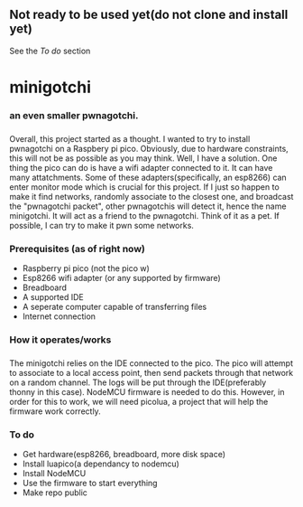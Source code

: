 ## Not ready to be used yet(do not clone and install yet)
See the _To do_ section
# minigotchi
###
### an even smaller pwnagotchi.
###
Overall, this project started as a thought. I wanted to try to install pwnagotchi on a Raspbery pi pico. Obviously, due to hardware constraints, this will not be as possible as you may think. Well, I have a solution. One thing the pico can do is have a wifi adapter connected to it. It can have many attatchments. Some of these adapters(specifically, an esp8266) can enter monitor mode which is crucial for this project. If I just so happen to make it find networks, randomly associate to the closest one, and broadcast the "pwnagotchi packet", other pwnagotchis will detect it, hence the name minigotchi. It will act as a friend to the pwnagotchi. Think of it as a pet. If possible, I can try to make it pwn some networks.
###
### Prerequisites (as of right now)
- Raspberry pi pico (not the pico w)
- Esp8266 wifi adapter (or any supported by firmware)
- Breadboard
- A supported IDE
- A seperate computer capable of transferring files
- Internet connection
###
### How it operates/works
###
The minigotchi relies on the IDE connected to the pico. The pico will attempt to associate to a local access point, then send packets through that network on a random channel. The logs will be put through the IDE(preferably thonny in this case). NodeMCU firmware is needed to do this. However, in order for this to work, we will need picolua, a project that will help the firmware work correctly.
###
### To do
- Get hardware(esp8266, breadboard, more disk space)
- Install luapico(a dependancy to nodemcu)
- Install NodeMCU
- Use the firmware to start everything
- Make repo public
###
